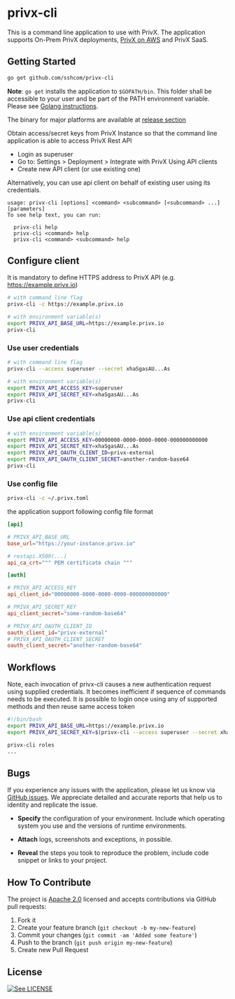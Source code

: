 # privx-cli

This is a command line application to use with PrivX. The application supports On-Prem PrivX deployments, [PrivX on AWS](https://github.com/SSHcom/privx-on-aws) and PrivX SaaS.

## Getting Started

```bash
go get github.com/sshcom/privx-cli
```

**Note**: `go get` installs the application to `$GOPATH/bin`. This folder shall be accessible to your user and be part of the PATH environment variable. Please see [Golang instructions](https://golang.org/doc/gopath_code.html#GOPATH).

The binary for major platforms are available at [release section](https://github.com/SSHcom/privx-cli/releases)


Obtain access/secret keys from PrivX Instance so that the command line application is able to access PrivX Rest API
* Login as superuser
* Go to: Settings > Deployment > Integrate with PrivX Using API clients
* Create new API client (or use existing one)

Alternatively, you can use api client on behalf of existing user using its credentials.

```
usage: privx-cli [options] <command> <subcommand> [<subcommand> ...] [parameters]
To see help text, you can run:

  privx-cli help
  privx-cli <command> help
  privx-cli <command> <subcommand> help
```

## Configure client

It is mandatory to define HTTPS address to PrivX API (e.g. https://example.privx.io)

```bash
# with command line flag
privx-cli -c https://example.privx.io

# with environment variable(s)
export PRIVX_API_BASE_URL=https://example.privx.io
privx-cli
```

### Use user credentials

```bash
# with command line flag
privx-cli --access superuser --secret xhaSgasAU...As

# with environment variable(s)
export PRIVX_API_ACCESS_KEY=superuser
export PRIVX_API_SECRET_KEY=xhaSgasAU...As
privx-cli
```

### Use api client credentials

```bash
# with environment variable(s)
export PRIVX_API_ACCESS_KEY=00000000-0000-0000-0000-000000000000
export PRIVX_API_SECRET_KEY=xhaSgasAU...As
export PRIVX_API_OAUTH_CLIENT_ID=privx-external
export PRIVX_API_OAUTH_CLIENT_SECRET=another-random-base64
privx-cli
```

### Use config file

```bash
privx-cli -c ~/.privx.toml
```

the application support following config file format

```conf
[api]

# PRIVX_API_BASE_URL
base_url="https://your-instance.privx.io"

# restapi.X509(...)
api_ca_crt=""" PEM certificate chain """

[auth]

# PRIVX_API_ACCESS_KEY
api_client_id="00000000-0000-0000-0000-000000000000"

# PRIVX_API_SECRET_KEY
api_client_secret="some-random-base64"

# PRIVX_API_OAUTH_CLIENT_ID
oauth_client_id="privx-external"
# PRIVX_API_OAUTH_CLIENT_SECRET
oauth_client_secret="another-random-base64"
```

## Workflows

Note, each invocation of privx-cli causes a new authentication request using supplied credentials. It becomes inefficient if sequence of commands needs to be executed. It is possible to login once using any of supported methods and then reuse same access token

```bash
#!/bin/bash
export PRIVX_API_BASE_URL=https://example.privx.io
export PRIVX_API_SECRET_KEY=$(privx-cli --access superuser --secret xhaSgasAU...As)

privx-cli roles
...
```


## Bugs

If you experience any issues with the application, please let us know via [GitHub issues](https://github.com/SSHcom/privx-cli/issues). We appreciate detailed and accurate reports that help us to identity and replicate the issue.

* **Specify** the configuration of your environment. Include which operating system you use and the versions of runtime environments.

* **Attach** logs, screenshots and exceptions, in possible.

* **Reveal** the steps you took to reproduce the problem, include code snippet or links to your project.


## How To Contribute

The project is [Apache 2.0](LICENSE) licensed and accepts contributions via GitHub pull requests:

1. Fork it
2. Create your feature branch (`git checkout -b my-new-feature`)
3. Commit your changes (`git commit -am 'Added some feature'`)
4. Push to the branch (`git push origin my-new-feature`)
5. Create new Pull Request


## License

[![See LICENSE](https://img.shields.io/github/license/SSHcom/privx-cli.svg?style=for-the-badge)](LICENSE)
